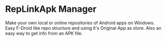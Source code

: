 # RepLinkApk Manager
 Make your own local or online repositories of Android apps on Windows. Easy F-Droid like repo structure and using it's Original App as store. Also an easy way to get info from an APK file.
